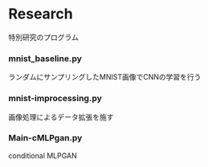 # Research
特別研究のプログラム

### mnist_baseline.py
ランダムにサンプリングしたMNIST画像でCNNの学習を行う

### mnist-improcessing.py
画像処理によるデータ拡張を施す

### Main-cMLPgan.py
conditional MLPGAN
